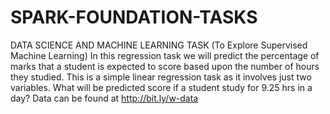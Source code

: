 # SPARK-FOUNDATION-TASKS
DATA SCIENCE AND MACHINE LEARNING TASK
(To Explore Supervised Machine Learning)
In this regression task we will predict the percentage of marks that a student is expected to score based upon the number of hours they studied. This is a simple linear regression task as it involves just two variables. 
What will be predicted score if a student study for 9.25 hrs in a day? 
Data can be found at http://bit.ly/w-data
